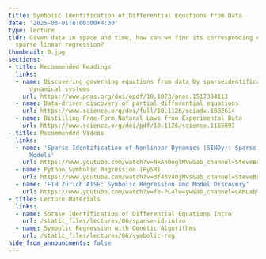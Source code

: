 ```yaml
---
title: Symbolic Identification of Differential Equations from Data
date: '2025-03-01T8:00:00+4:30'
type: lecture
tldr: Given data in space and time, how can we find its corresponding equation using
  sparse linear regression?
thumbnail: 0.jpg
sections:
- title: Recommended Readings
  links:
  - name: Discovering governing equations from data by sparseidentification of nonlinear
      dynamical systems
    url: https://www.pnas.org/doi/epdf/10.1073/pnas.1517384113
  - name: Data-driven discovery of partial differential equations
    url: https://www.science.org/doi/full/10.1126/sciadv.1602614
  - name: Distilling Free-Form Natural Laws from Experimental Data
    url: https://www.science.org/doi/pdf/10.1126/science.1165893
- title: Recommended Videos
  links:
  - name: 'Sparse Identification of Nonlinear Dynamics (SINDy): Sparse Machine Learning
      Models'
    url: https://www.youtube.com/watch?v=NxAn0oglMVw&ab_channel=SteveBrunton
  - name: Python Symbolic Regression (PySR)
    url: https://www.youtube.com/watch?v=df43V4OjMVs&ab_channel=SteveBrunton
  - name: 'ETH Zürich AISE: Symbolic Regression and Model Discovery'
    url: https://www.youtube.com/watch?v=fe-PC4lw4yw&ab_channel=CAMLab%2CETHZ%C3%BCrich
- title: Lecture Materials
  links:
  - name: Sprase Identification of Differential Equations Intro
    url: /static_files/lectures/06/sparse-id-intro
  - name: Symbolic Regression with Genetic Algorithms
    url: /static_files/lectures/06/symbolic-reg
hide_from_announcments: false
---
```

